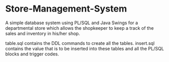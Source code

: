 # Store-Management-System
A simple database system using PL/SQL and Java Swings for a departmental store which allows the shopkeeper to keep a track of the sales and inventory in his/her shop.



table.sql contains the DDL commands to create all the tables.
insert.sql contains the value that is to be inserted into these tables and all the PL/SQL blocks and trigger codes.

